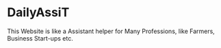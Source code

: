 # DailyAssiT
This Website is like a Assistant helper for Many Professions, like Farmers, Business Start-ups etc.
